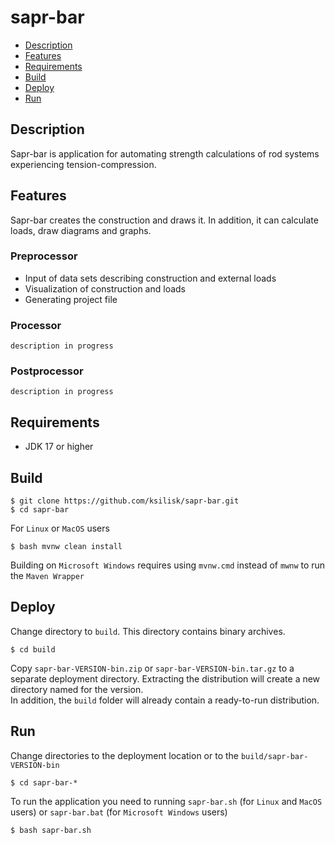# sapr-bar
* [Description](#description)
* [Features](#features)
* [Requirements](#requirements)
* [Build](#build)
* [Deploy](#deploy)
* [Run](#run)
## Description
Sapr-bar is application for automating strength calculations of rod systems experiencing tension-compression.

## Features
Sapr-bar creates the construction and draws it. In addition, it can calculate loads, draw diagrams and graphs.
### Preprocessor
* Input of data sets describing construction and external loads
* Visualization of construction and loads
* Generating project file
### Processor
`description in progress`
### Postprocessor
`description in progress`
## Requirements
* JDK 17 or higher
## Build
    $ git clone https://github.com/ksilisk/sapr-bar.git
    $ cd sapr-bar
For `Linux` or `MacOS` users
    
    $ bash mvnw clean install
Building on `Microsoft Windows` requires using `mvnw.cmd` instead of `mwnw` to run the `Maven Wrapper`
## Deploy
Change directory to `build`. This directory contains binary archives.
    
    $ cd build
Copy `sapr-bar-VERSION-bin.zip` or `sapr-bar-VERSION-bin.tar.gz` to a separate deployment directory. Extracting the distribution will create a new directory named for the version.<br>
In addition, the `build` folder will already contain a ready-to-run distribution.
## Run
Change directories to the deployment location or to the `build/sapr-bar-VERSION-bin`<br>

    $ cd sapr-bar-*
To run the application you need to running `sapr-bar.sh` (for `Linux` and `MacOS` users) or `sapr-bar.bat` (for `Microsoft Windows` users)

    $ bash sapr-bar.sh